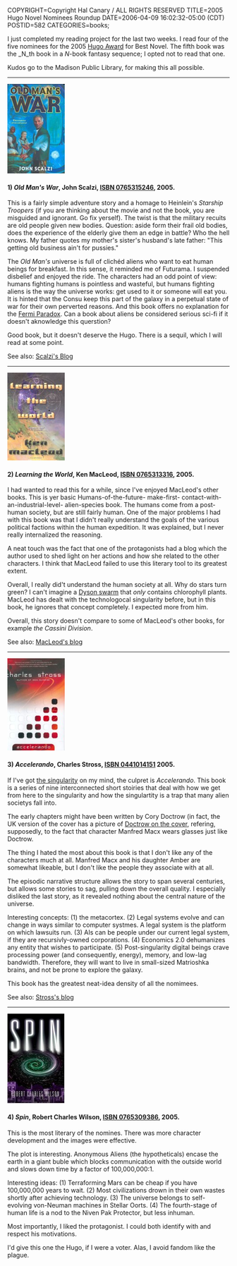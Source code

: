 COPYRIGHT=Copyright Hal Canary / ALL RIGHTS RESERVED
TITLE=2005 Hugo Novel Nominees Roundup
DATE=2006-04-09 16:02:32-05:00 (CDT)
POSTID=582
CATEGORIES=books;

I just completed my reading project for the last two weeks. I read four of the five nominees for the 2005 [Hugo Award](http://en.wikipedia.org/wiki/Hugo_Award) for Best Novel. The fifth book was the _N_th book in a _N_\-book fantasy sequence; I opted not to read that one.

Kudos go to the Madison Public Library, for making this all possible.

* * *

![[bookcover]](/images/book-scalzi-old-mans-war.jpg)

#### **1)** _Old Man's War_, John Scalzi, [ISBN 0765315246](/isbn/?0765315246), 2005.

This is a fairly simple adventure story and a homage to Heinlein's _Starship Troopers_ (if you are thinking about the movie and not the book, you are misguided and ignorant. Go fix yerself). The twist is that the military recuits are old people given new bodies. Question: aside form their frail old bodies, does the experience of the elderly give them an edge in battle? Who the hell knows. My father quotes my mother's sister's husband's late father: "This getting old business ain't for pussies."

The _Old Man's_ universe is full of clichéd aliens who want to eat human beings for breakfast. In this sense, it reminded me of Futurama. I suspended disbelief and enjoyed the ride. The characters had an odd point of view: humans fighting humans is pointless and wasteful, but humans fighting aliens is the way the universe works: get used to it or someone will eat you. It is hinted that the Consu keep this part of the galaxy in a perpetual state of war for their own perverted reasons. And this book offers no explanation for the [Fermi Paradox](http://en.wikipedia.org/wiki/Fermi_paradox). Can a book about aliens be considered serious sci-fi if it doesn't aknowledge this querstion?

Good book, but it doesn't deserve the Hugo. There is a sequil, which I will read at some point.

See also: [Scalzi's Blog](http://www.scalzi.com/whatever/)

* * *

![[bookcover]](/images/book-learning-the-world.jpg)

#### **2)** _Learning the World_, Ken MacLeod, [ISBN 0765313316](/isbn/?0765313316), 2005.

I had wanted to read this for a while, since I've enjoyed MacLeod's other books. This is yer basic Humans-of-the-future- make-first- contact-with- an-industrial-level- alien-species book. The humans come from a post-human society, but are still fairly human. One of the major problems I had with this book was that I didn't really understand the goals of the various political factions within the human expedition. It was explained, but I never really internalized the reasoning.

A neat touch was the fact that one of the protagonists had a blog which the author used to shed light on her actions and how she related to the other characters. I think that MacLeod failed to use this literary tool to its greatest extent.

Overall, I really did't understand the human society at all. Why do stars turn green? I can't imagine a [Dyson swarm](http://en.wikipedia.org/wiki/Dyson_sphere) that _only_ contains chlorophyll plants. MacLeod has dealt with the technologocal singularity before, but in this book, he ignores that concept completely. I expected more from him.

Overall, this story doesn't compare to some of MacLeod's other books, for example _the Cassini Division_.

See also: [MacLeod's blog](http://kenmacleod.blogspot.com/)

* * *

![[bookcover]](/images/book-accelerando.jpg)

#### **3)** _Accelerando_, Charles Stross, [ISBN 0441014151](/isbn/?0441014151) 2005.

If I've got [the singularity](http://en.wikipedia.org/wiki/Technological_singularity) on my mind, the culpret is _Accelerando_. This book is a series of nine interconnected short stoiries that deal with how we get from here to the singularity and how the singulartity is a trap that many alien societys fall into.

The early chapters might have been written by Cory Doctrow (in fact, the UK version of the cover has a picture of [Doctrow on the cover](http://www.accelerando.org/2005/08/28/), refering, supposedly, to the fact that character Manfred Macx wears glasses just like Doctrow.

The thing I hated the most about this book is that I don't like any of the characters much at all. Manfred Macx and his daughter Amber are somewhat likeable, but I don't like the people they associate with at all.

The episodic narrative structure allows the story to span several centuries, but allows some stories to sag, pulling down the overall quality. I especially disliked the last story, as it revealed nothing about the central nature of the universe.

Interesting concepts: (1) the metacortex. (2) Legal systems evolve and can change in ways similar to computer systmes. A legal system is the platform on which lawsuits run. (3) AIs can be people under our current legal system, if they are recursivly-owned corporations. (4) Economics 2.0 dehumanizes any entity that wishes to participate. (5) Post-singularity digital beings crave processing power (and consequently, energy), memory, and low-lag bandwidth. Therefore, they will want to live in small-sized Matrioshka brains, and not be prone to explore the galaxy.

This book has the greatest neat-idea density of all the nomimees.

See also: [Stross's blog](http://www.antipope.org/charlie/blog-static/)

* * *

![[bookcover]](/images/book-rcw-spin.jpg)

#### **4)** _Spin_, Robert Charles Wilson, [ISBN 0765309386](/isbn/?0765309386), 2005.

This is the most literary of the nomines. There was more character development and the images were effective.

The plot is interesting. Anonymous Aliens (the hypotheticals) encase the earth in a giant buble which blocks communication with the outside world and slows down time by a factor of 100,000,000:1.

Interesting ideas: (1) Terraforming Mars can be cheap if you have 100,000,000 years to wait. (2) Most civilizations drown in their own wastes shortly after achieving technology. (3) The universe belongs to self-evolving von-Neuman machines in Stellar Oorts. (4) The fourth-stage of human life is a nod to the Niven Pak Protector, but less inhuman.

Most importantly, I liked the protagonist. I could both identify with and respect his motivations.

I'd give this one the Hugo, if I were a voter. Alas, I avoid fandom like the plague.

